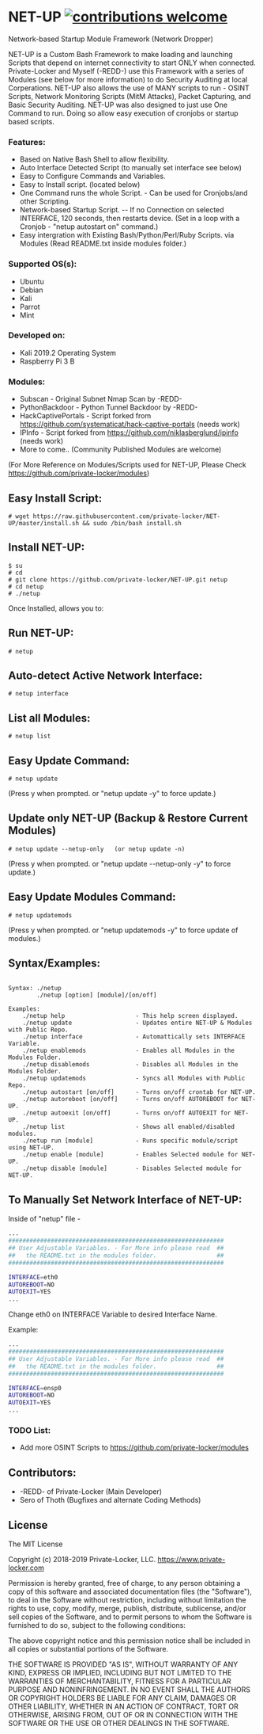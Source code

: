 # NET-UP [![contributions welcome](https://img.shields.io/badge/contributions-welcome-brightgreen.svg?style=flat)](https://github.com/dwyl/esta/issues)
Network-based Startup Module Framework (Network Dropper)

NET-UP is a Custom Bash Framework to make loading and launching Scripts that depend on
internet connectivity to start ONLY when connected. Private-Locker and Myself (-REDD-)
use this Framework with a series of Modules (see below for more information) to do Security
Auditing at local Corperations. NET-UP also allows the use of MANY scripts to run - OSINT
Scripts, Network Monitoring Scripts (MitM Attacks), Packet Capturing, and Basic Security 
Auditing. NET-UP was also designed to just use One Command to run. Doing so allow easy
execution of cronjobs or startup based scripts. 

### Features:
- Based on Native Bash Shell to allow flexibility.
- Auto Interface Detected Script (to manually set interface see below)
- Easy to Configure Commands and Variables.
- Easy to Install script. (located below)
- One Command runs the whole Script. - Can be used for Cronjobs/and other Scripting.
- Network-based Startup Script. -- If no Connection on selected INTERFACE, 120 seconds,
    then restarts device. (Set in a loop with a Cronjob - "netup autostart on" command.)
- Easy intergration with Existing Bash/Python/Perl/Ruby Scripts. via Modules 
    (Read README.txt inside modules folder.)

### Supported OS(s):
 - Ubuntu
 - Debian
 - Kali
 - Parrot
 - Mint

### Developed on:
 - Kali 2019.2 Operating System
 - Raspberry Pi 3 B

### Modules:
- Subscan - Original Subnet Nmap Scan by -REDD-
- PythonBackdoor - Python Tunnel Backdoor by -REDD-
- HackCaptivePortals - Script forked from https://github.com/systematicat/hack-captive-portals (needs work)
- IPInfo - Script forked from https://github.com/niklasberglund/ipinfo (needs work)
- More to come.. (Community Published Modules are welcome)

(For More Reference on Modules/Scripts used for NET-UP, Please Check https://github.com/private-locker/modules)

## Easy Install Script:
```
# wget https://raw.githubusercontent.com/private-locker/NET-UP/master/install.sh && sudo /bin/bash install.sh

```
## Install NET-UP:
```
$ su
# cd
# git clone https://github.com/private-locker/NET-UP.git netup
# cd netup
# ./netup
```

Once Installed, allows you to:

## Run NET-UP:
```
# netup
```
## Auto-detect Active Network Interface:
```
# netup interface
```
## List all Modules:
```
# netup list
```
## Easy Update Command:
```
# netup update
```
(Press y when prompted. or "netup update -y" to force update.)

## Update only NET-UP (Backup & Restore Current Modules)
```
# netup update --netup-only   (or netup update -n)
```
(Press y when prompted. or "netup update --netup-only -y" to force update.)

## Easy Update Modules Command:
```
# netup updatemods
```
(Press y when prompted. or "netup updatemods -y" to force update of modules.)

## Syntax/Examples:
```

Syntax: ./netup
        ./netup [option] [module]/[on/off]

Examples:
    ./netup help                    - This help screen displayed.
    ./netup update                  - Updates entire NET-UP & Modules with Public Repo.
    ./netup interface               - Automattically sets INTERFACE Variable.
    ./netup enablemods              - Enables all Modules in the Modules Folder.
    ./netup disablemods             - Disables all Modules in the Modules Folder.
    ./netup updatemods              - Syncs all Modules with Public Repo.
    ./netup autostart [on/off]      - Turns on/off crontab for NET-UP.
    ./netup autoreboot [on/off]     - Turns on/off AUTOREBOOT for NET-UP.
    ./netup autoexit [on/off]       - Turns on/off AUTOEXIT for NET-UP.
    ./netup list                    - Shows all enabled/disabled modules.
    ./netup run [module]            - Runs specific module/script using NET-UP.
    ./netup enable [module]         - Enables Selected module for NET-UP.
    ./netup disable [module]        - Disables Selected module for NET-UP.

```

## To Manually Set Network Interface of NET-UP:
Inside of "netup" file -
```sh
...
#############################################################
## User Adjustable Variables. - For More info please read  ##
##   the README.txt in the modules folder.                 ##
#############################################################

INTERFACE=eth0
AUTOREBOOT=NO
AUTOEXIT=YES
...
```
Change eth0 on INTERFACE Variable to desired Interface Name.

Example:
```sh
...
#############################################################
## User Adjustable Variables. - For More info please read  ##
##   the README.txt in the modules folder.                 ##
#############################################################

INTERFACE=ensp0
AUTOREBOOT=NO
AUTOEXIT=YES
...
```


### TODO List:
- Add more OSINT Scripts to https://github.com/private-locker/modules



## Contributors:
 - -REDD- of Private-Locker (Main Developer)
 - Sero of Thoth (Bugfixes and alternate Coding Methods)

License
----

The MIT License

Copyright (c) 2018-2019 Private-Locker, LLC. https://www.private-locker.com

Permission is hereby granted, free of charge, to any person obtaining a copy
of this software and associated documentation files (the "Software"), to deal
in the Software without restriction, including without limitation the rights
to use, copy, modify, merge, publish, distribute, sublicense, and/or sell
copies of the Software, and to permit persons to whom the Software is
furnished to do so, subject to the following conditions:

The above copyright notice and this permission notice shall be included in
all copies or substantial portions of the Software.

THE SOFTWARE IS PROVIDED "AS IS", WITHOUT WARRANTY OF ANY KIND, EXPRESS OR
IMPLIED, INCLUDING BUT NOT LIMITED TO THE WARRANTIES OF MERCHANTABILITY,
FITNESS FOR A PARTICULAR PURPOSE AND NONINFRINGEMENT. IN NO EVENT SHALL THE
AUTHORS OR COPYRIGHT HOLDERS BE LIABLE FOR ANY CLAIM, DAMAGES OR OTHER
LIABILITY, WHETHER IN AN ACTION OF CONTRACT, TORT OR OTHERWISE, ARISING FROM,
OUT OF OR IN CONNECTION WITH THE SOFTWARE OR THE USE OR OTHER DEALINGS IN
THE SOFTWARE.

